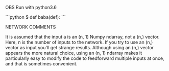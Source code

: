 OBS Run with python3.6 

´´´python
 $ def baba(def):
´´´

NETWORK COMMENTS

It is assumed that the input a is an (n, 1) Numpy ndarray, not a (n,) vector. Here, n is the number of inputs to the network. If you try to use an (n,) vector as input you'll get strange results. Although using an (n,) vector appears the more natural choice, using an (n, 1) ndarray makes it particularly easy to modify the code to feedforward multiple inputs at once, and that is sometimes convenient.


